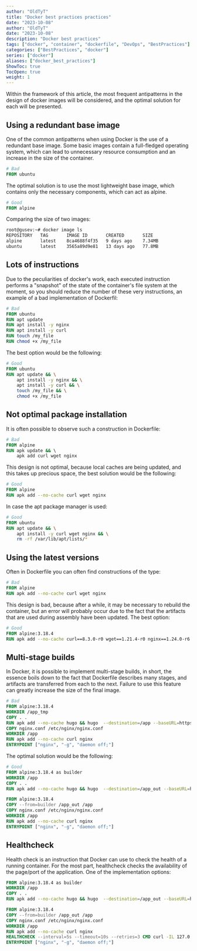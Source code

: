 ```yaml
---
author: "OldTyT"
title: "Docker best practices practices"
date: "2023-10-08"
author: "OldTyT"
date: "2023-10-08"
description: "Docker best practices"
tags: ["docker", "container", "dockerfile", "DevOps", "BestPractices"]
categories: ["BestPractices", "docker"]
series: ["docker"]
aliases: ["docker_best_practices"]
ShowToc: true
TocOpen: true
weight: 1
---
```


Within the framework of this article, the most frequent antipatterns in the design of docker images will be considered, and the optimal solution for each will be presented.

## Using a redundant base image

One of the common antipatterns when using Docker is the use of a redundant base image. Some basic images contain a full-fledged operating system, which can lead to unnecessary resource consumption and an increase in the size of the container.

```Dockerfile
# Bad
FROM ubuntu
```

The optimal solution is to use the most lightweight base image, which contains only the necessary components, which can act as alpine.

```Dockerfile
# Good
FROM alpine
```

Comparing the size of two images:

```bash
root@gusev:~# docker image ls
REPOSITORY   TAG       IMAGE ID       CREATED       SIZE
alpine       latest    8ca4688f4f35   9 days ago    7.34MB
ubuntu       latest    3565a89d9e81   13 days ago   77.8MB
```

## Lots of instructions

Due to the peculiarities of docker's work, each executed instruction performs a "snapshot" of the state of the container's file system at the moment, so you should reduce the number of these very instructions, an example of a bad implementation of Dockerfil:

```Dockerfile
# Bad
FROM ubuntu
RUN apt update
RUN apt install -y nginx
RUN apt install -y curl
RUN touch /my_file
RUN chmod +x /my_file
```

The best option would be the following:

```Dockerfile
# Good
FROM ubuntu
RUN apt update && \
    apt install -y nginx && \
    apt install -y curl && \
    touch /my_file && \
    chmod +x /my_file
```

## Not optimal package installation

It is often possible to observe such a construction in Dockerfile:

```Dockerfile
# Bad
FROM alpine
RUN apk update && \ 
    apk add curl wget nginx
```

This design is not optimal, because local caches are being updated, and this takes up precious space, the best solution would be the following:

```Dockerfile
# Good
FROM alpine
RUN apk add --no-cache curl wget nginx
```

In case the apt package manager is used:

```Dockerfile
# Good
FROM ubuntu
RUN apt update && \
    apt install -y curl wget nginx && \
    rm -rf /var/lib/apt/lists/*
```

## Using the latest versions

Often in Dockerfile you can often find constructions of the type:

```Dockerfile
# Bad
FROM alpine
RUN apk add --no-cache curl wget nginx
```

This design is bad, because after a while, it may be necessary to rebuild the container, but an error will probably occur due to the fact that the artifacts that are used during assembly have been updated. The best option:

```Dockerfile
# Good
FROM alpine:3.18.4
RUN apk add --no-cache curl==8.3.0-r0 wget==1.21.4-r0 nginx==1.24.0-r6
```

## Multi-stage builds

In Docker, it is possible to implement multi-stage builds, in short, the essence boils down to the fact that Dockerfile describes many stages, and artifacts are transferred from each to the next. Failure to use this feature can greatly increase the size of the final image.

```Dockerfile
# Bad
FROM alpine:3.18.4
WORKDIR /app_tmp
COPY . .
RUN apk add --no-cache hugo && hugo  --destination=/app --baseURL=https://oldtyt.xyz
COPY nginx.conf /etc/nginx/nginx.conf
WORKDIR /app
RUN apk add --no-cache curl nginx
ENTRYPOINT ["nginx", "-g", "daemon off;"]
```

The optimal solution would be the following:

```Dockerfile
# Good
FROM alpine:3.18.4 as builder
WORKDIR /app
COPY . .
RUN apk add --no-cache hugo && hugo  --destination=/app_out --baseURL=https://oldtyt.xyz

FROM alpine:3.18.4
COPY --from=builder /app_out /app
COPY nginx.conf /etc/nginx/nginx.conf
WORKDIR /app
RUN apk add --no-cache curl nginx
ENTRYPOINT ["nginx", "-g", "daemon off;"]
```

## Healthcheck

Health check is an instruction that Docker can use to check the health of a running container.
For the most part, healthcheck checks the availability of the page/port of the application. One of the implementation options:

```Dockerfile
FROM alpine:3.18.4 as builder
WORKDIR /app
COPY . .
RUN apk add --no-cache hugo && hugo  --destination=/app_out --baseURL=https://oldtyt.xyz

FROM alpine:3.18.4
COPY --from=builder /app_out /app
COPY nginx.conf /etc/nginx/nginx.conf
WORKDIR /app
RUN apk add --no-cache curl nginx
HEALTHCHECK --interval=5s --timeout=10s --retries=3 CMD curl -IL 127.0.0.1 | grep 200 || exit 1
ENTRYPOINT ["nginx", "-g", "daemon off;"]
```
